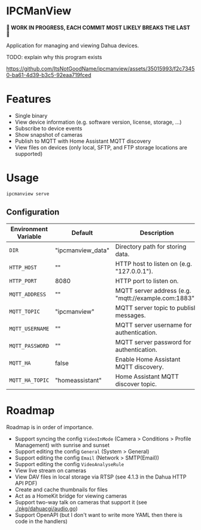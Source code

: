 # IPCManView

**🚧 WORK IN PROGRESS, EACH COMMIT MOST LIKELY BREAKS THE LAST 🚧**

Application for managing and viewing Dahua devices.

TODO: explain why this program exists

https://github.com/ItsNotGoodName/ipcmanview/assets/35015993/f2c73450-ba61-4d39-b3c5-92eaa719fced

# Features

- Single binary
- View device information (e.g. software version, license, storage, …)
- Subscribe to device events
- Show snapshot of cameras
- Publish to MQTT with Home Assistant MQTT discovery
- View files on devices (only local, SFTP, and FTP storage locations are supported)

# Usage

```
ipcmanview serve
```

## Configuration

| Environment Variable | Default           | Description                                           |
| -------------------- | ----------------- | ----------------------------------------------------- |
| `DIR`                | "ipcmanview_data" | Directory path for storing data.                      |
| `HTTP_HOST`          | ""                | HTTP host to listen on (e.g. "127.0.0.1").            |
| `HTTP_PORT`          | 8080              | HTTP port to listen on.                               |
| `MQTT_ADDRESS`       | ""                | MQTT server address (e.g. "mqtt://example.com:1883"). |
| `MQTT_TOPIC`         | "ipcmanview"      | MQTT server topic to publish messages.                |
| `MQTT_USERNAME`      | ""                | MQTT server username for authentication.              |
| `MQTT_PASSWORD`      | ""                | MQTT server password for authentication.              |
| `MQTT_HA`            | false             | Enable Home Assistant MQTT discovery.                 |
| `MQTT_HA_TOPIC`      | "homeassistant"   | Home Assistant MQTT discover topic.                   |

# Roadmap

Roadmap is in order of importance.

- Support syncing the config `VideoInMode` (Camera > Conditions > Profile Management) with sunrise and sunset
- Support editing the config `General` (System > General)
- Support editing the config `Email` (Network > SMTP(Email))
- Support editing the config `VideoAnalyseRule`
- View live stream on cameras
- View DAV files in local storage via RTSP (see 4.1.3 in the Dahua HTTP API PDF)
- Create and cache thumbnails for files
- Act as a HomeKit bridge for viewing cameras
- Support two-way talk on cameras that support it (see [./pkg/dahuacgi/audio.go](./pkg/dahuacgi/audio.go))
- Support OpenAPI (but I don't want to write more YAML then there is code in the handlers)

